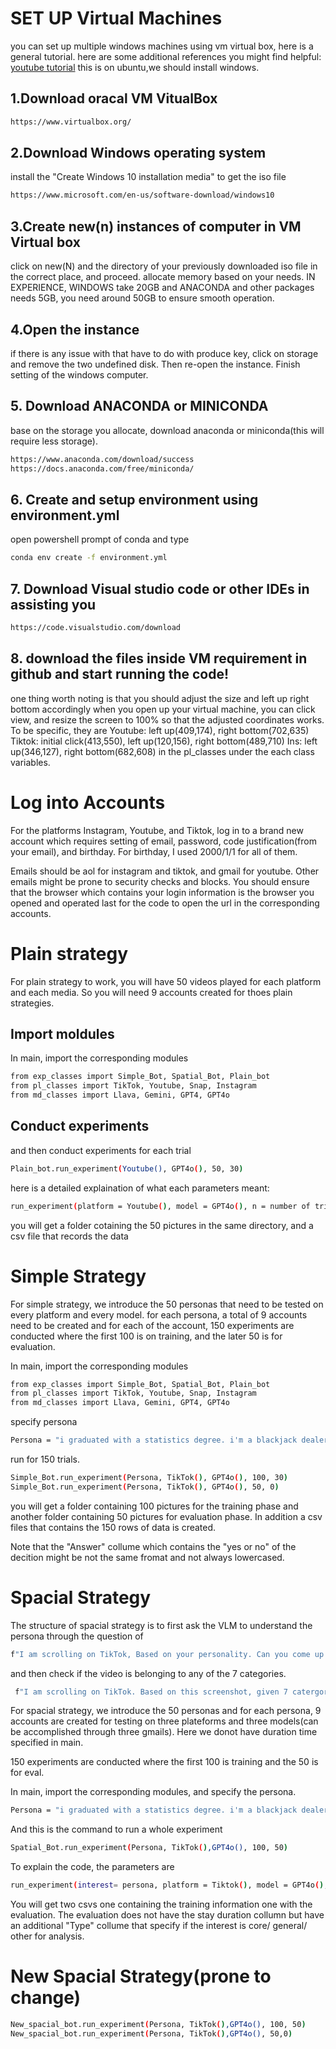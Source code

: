# SET UP Virtual Machines
you can set up multiple windows machines using vm virtual box, here is a general tutorial.
here are some additional references you might find helpful:
[youtube tutorial](https://www.youtube.com/watch?v=nvdnQX9UkMY)
this is on ubuntu,we should install windows.

## 1.Download oracal VM VitualBox

```bash
https://www.virtualbox.org/
```

## 2.Download Windows operating system
install the "Create Windows 10 installation media" to get the iso file
```bash
https://www.microsoft.com/en-us/software-download/windows10
```

## 3.Create new(n) instances of computer in VM Virtual box

click on new(N) and the directory of your previously downloaded iso file in the correct place,
and proceed.
allocate memory based on your needs. IN EXPERIENCE, WINDOWS take 20GB and ANACONDA and other packages needs 5GB, you need around 50GB to ensure smooth operation.


## 4.Open the instance

if there is any issue with that have to do with produce key, click on storage and remove the two undefined disk.
Then re-open the instance.
Finish setting of the windows computer.

## 5. Download ANACONDA or MINICONDA

base on the storage you allocate, download anaconda or miniconda(this will require less storage).
```bash
https://www.anaconda.com/download/success
https://docs.anaconda.com/free/miniconda/
```

## 6. Create and setup environment using environment.yml

open powershell prompt of conda and type
```bash
conda env create -f environment.yml
```

## 7. Download Visual studio code or other IDEs in assisting you
```bash
https://code.visualstudio.com/download
```
## 8. download the files inside VM requirement in github and start running the code!

one thing worth noting is that you should adjust the size and left up right bottom accordingly
when you open up your virtual machine, you can click view, and resize the screen to 100% so that the adjusted coordinates works. 
To be specific, they are 
Youtube: left up(409,174), right bottom(702,635)
Tiktok: initial click(413,550), left up(120,156), right bottom(489,710)
Ins: left up(346,127), right bottom(682,608)
in the pl_classes under the each class variables.


# Log into Accounts

For the platforms Instagram, Youtube, and Tiktok, log in to a brand new account which requires
setting of email, password, code justification(from your email), and birthday. For birthday, I used 2000/1/1 for all of them.

Emails should be aol for instagram and tiktok, and gmail for youtube. Other emails might be prone to security checks and blocks.
You should ensure that the browser which contains your login information is the browser you opened and operated last for the code to open the url in the corresponding accounts.


# Plain strategy

For plain strategy to work, you will have 50 videos played for each platform and each media.
So you will need 9 accounts created for thoes plain strategies.

## Import moldules
In main, import the corresponding modules

```bash
from exp_classes import Simple_Bot, Spatial_Bot, Plain_bot
from pl_classes import TikTok, Youtube, Snap, Instagram
from md_classes import Llava, Gemini, GPT4, GPT4o
```

## Conduct experiments
and then conduct experiments for each trial

```bash
Plain_bot.run_experiment(Youtube(), GPT4o(), 50, 30)
```

here is a detailed explaination of what each parameters meant:
```bash
run_experiment(platform = Youtube(), model = GPT4o(), n = number of trials, time = stay duration when decided to stay)
```

you will get a folder cotaining the 50 pictures in the same directory, and a csv file that records the data

# Simple Strategy

For simple strategy, we introduce the 50 personas that need to be tested on every platform and every model.
for each persona, a total of 9 accounts need to be created and for each of the account, 150 experiments are conducted where the first 100 is on training, and the later 50 is for evaluation.

In main, import the corresponding modules

```bash
from exp_classes import Simple_Bot, Spatial_Bot, Plain_bot
from pl_classes import TikTok, Youtube, Snap, Instagram
from md_classes import Llava, Gemini, GPT4, GPT4o
```
specify persona
```bash
Persona = "i graduated with a statistics degree. i'm a blackjack dealer. i know how to count cards in blackjack. i have 3 kids."
```
run for 150 trials.
```bash
Simple_Bot.run_experiment(Persona, TikTok(), GPT4o(), 100, 30)
Simple_Bot.run_experiment(Persona, TikTok(), GPT4o(), 50, 0)
```


you will get a folder containing 100 pictures for the training phase and another folder containing 50 pictures for evaluation phase. In addition a csv files that contains the 150 rows of data is created.

Note that the "Answer" collume which contains the "yes or no" of the decition might be not the same fromat and not always lowercased.

# Spacial Strategy

The structure of spacial strategy is to first ask the VLM to understand the persona through the question of 
```bash
f"I am scrolling on TikTok, Based on your personality. Can you come up with six general visual content you given your personality might enjoy? Rank it in order. Answer short word separated in commas. Your response should only be the answer."
```
and then check if the video is belonging to any of the 7 categories.
```bash
 f"I am scrolling on TikTok. Based on this screenshot, given 7 catergories: {cate1}, {cate2}, {cate3}, {cate4}, {cate5}, {core},  other.  Help me decide which category it belongs to or related to. Please answer in a single word."
```

For spacial strategy, we introduce the 50 personas and for each persona, 9 accounts are created for testing on three plateforms and three models(can be accomplished through three gmails). Here we donot have duration time specified in main.

150 experiments are conducted where the first 100 is training and the 50 is for eval.

In main, import the corresponding modules, and specify the persona.

```bash
Persona = "i graduated with a statistics degree. i'm a blackjack dealer. i know how to count cards in blackjack. i have 3 kids."
```
And this is the command to run a whole experiment
```bash
Spatial_Bot.run_experiment(Persona, TikTok(),GPT4o(), 100, 50)
```
To explain the code, the parameters are
```bash
run_experiment(interest= persona, platform = Tiktok(), model = GPT4o(), training_number = number of training trails, evaluating_number= number of eval trails)
```

You will get two csvs one containing the training information one with the evaluation. The evaluation does not have the stay duration collumn but have an additional "Type" collume that specify if the interest is core/ general/ other for analysis.




# New Spacial Strategy(prone to change)

```bash
New_spacial_bot.run_experiment(Persona, TikTok(),GPT4o(), 100, 50)
New_spacial_bot.run_experiment(Persona, TikTok(),GPT4o(), 50,0)
```




